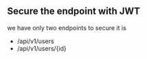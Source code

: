 ## Secure the endpoint with JWT

we have only two endpoints to secure it is 
-   /api/v1/users
-  /api/v1/users/{id}